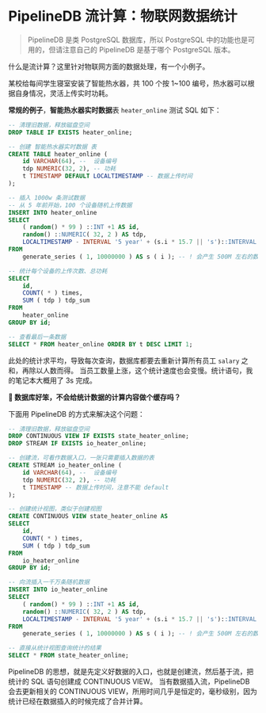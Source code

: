 # PipelineDB 流计算：物联网数据统计

> PipelineDB 是类 PostgreSQL 数据库，所以 PostgreSQL 中的功能也是可用的，但请注意自己的 PipelineDB 是基于哪个 PostgreSQL 版本。

什么是流计算？这里针对物联网方面的数据处理，有一个小例子。

某校给每间学生寝室安装了智能热水器，共 100 个按 1~100 编号，热水器可以根据自身情况，灵活上传实时功耗。

**常规的例子**，**智能热水器实时数据**表 `heater_online` 测试 SQL 如下：

```sql
-- 清理旧数据，释放磁盘空间
DROP TABLE IF EXISTS heater_online;

-- 创建 智能热水器实时数据 表
CREATE TABLE heater_online (
	id VARCHAR(64), --  设备编号
	tdp NUMERIC(32, 2), -- 功耗
	t TIMESTAMP DEFAULT LOCALTIMESTAMP -- 数据上传时间
);

-- 插入 1000w 条测试数据
-- 从 5 年前开始，100 个设备随机上传数据
INSERT INTO heater_online
SELECT
	( random() * 99 ) ::INT +1 AS id,
	random() ::NUMERIC( 32, 2 ) AS tdp,
	LOCALTIMESTAMP - INTERVAL '5 year' + (s.i * 15.7 || 's')::INTERVAL
FROM
	generate_series ( 1, 10000000 ) AS s ( i ); -- ! 会产生 500M 左右的数据

-- 统计每个设备的上传次数、总功耗
SELECT
	id,
	COUNT( * ) times,
	SUM ( tdp ) tdp_sum
FROM
	heater_online
GROUP BY id;

-- 查看最后一条数据
SELECT * FROM heater_online ORDER BY t DESC LIMIT 1;
```

此处的统计求平均，导致每次查询，数据库都要去重新计算所有员工 `salary` 之和，再除以人数而得。
当员工数量上涨，这个统计速度也会变慢。统计语句，我的笔记本大概用了 3s 完成。

**🤔 数据库好笨，不会给统计数据的计算内容做个缓存吗？**

下面用 PipelineDB 的方式来解决这个问题：

```sql
-- 清理旧数据，释放磁盘空间
DROP CONTINUOUS VIEW IF EXISTS state_heater_online;
DROP STREAM IF EXISTS io_heater_online;

-- 创建流，可看作数据入口，一张只需要插入数据的表
CREATE STREAM io_heater_online (
	id VARCHAR(64), --  设备编号
	tdp NUMERIC(32, 2), -- 功耗
	t TIMESTAMP -- 数据上传时间，注意不能 default
);

-- 创建统计视图，类似于创建视图
CREATE CONTINUOUS VIEW state_heater_online AS
SELECT
	id,
	COUNT( * ) times,
	SUM ( tdp ) tdp_sum
FROM
	io_heater_online
GROUP BY id;

-- 向流插入一千万条随机数据
INSERT INTO io_heater_online
SELECT
	( random() * 99 ) ::INT +1 AS id,
	random() ::NUMERIC( 32, 2 ) AS tdp,
	LOCALTIMESTAMP - INTERVAL '5 year' + (s.i * 15.7 || 's')::INTERVAL
FROM
	generate_series ( 1, 10000000 ) AS s ( i ); -- ! 会产生 500M 左右的数据

-- 直接从统计视图查询统计的结果
SELECT * FROM state_heater_online;
```

PipelineDB 的思想，就是先定义好数据的入口，也就是创建流，然后基于流，把统计的 SQL 语句创建成 CONTINUOUS VIEW。
当有数据插入流，PipelineDB 会去更新相关的 CONTINUOUS VIEW，所用时间几乎是恒定的，毫秒级别，因为统计已经在数据插入的时候完成了合并计算。

<PrettyComment />
